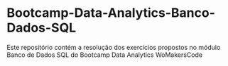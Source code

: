 # Bootcamp-Data-Analytics-Banco-Dados-SQL
Este repositório contém a resolução dos exercícios propostos no módulo Banco de Dados SQL do Bootcamp Data Analytics WoMakersCode
